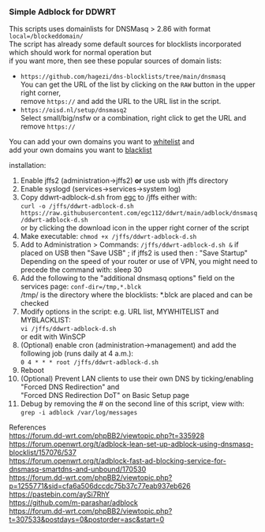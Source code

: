 ### Simple Adblock for DDWRT 

This scripts uses domainlists for DNSMasq > 2.86 with format `local=/blockeddomain/`  
The script has already some default sources for blocklists incorporated which should work for normal operation but  
if you want more, then see these popular sources of domain lists:  
- `https://github.com/hagezi/dns-blocklists/tree/main/dnsmasq`  
	You can get the URL of the list by clicking on the `RAW` button in the upper right corner,  
	remove `https://` and add the URL to the URL list in the script.  
- `https://oisd.nl/setup/dnsmasq2`  
 	Select small/big/nsfw or a combination, right click to get the URL and remove `https://`  

You can add your own domains you want to [whitelist](https://en.wikipedia.org/wiki/Whitelist) and  
add your own domains you want to [blacklist](https://en.wikipedia.org/wiki/Blacklisting)
  
installation:  
1. Enable jffs2 (administration->jffs2) **or** use usb with jffs directory
2. Enable syslogd (services->services->system log)
3. Copy ddwrt-adblock-d.sh from [egc](https://github.com/egc112/ddwrt/tree/main/adblock/dnsmasq) to /jffs either with:  
   `curl -o /jffs/ddwrt-adblock-d.sh https://raw.githubusercontent.com/egc112/ddwrt/main/adblock/dnsmasq/ddwrt-adblock-d.sh`  
   or by clicking the download icon in the upper right corner of the script  
4. Make executable: `chmod +x /jffs/ddwrt-adblock-d.sh`
5. Add to Administration  > Commands: 
     `/jffs/ddwrt-adblock-d.sh &` 
     if placed on USB then "Save USB" ; if jffs2 is used then : "Save Startup"
     Depending on the speed of your router or use of VPN, you might need to precede the command with: sleep 30
6. Add the following to the "additional dnsmasq options" field on the
    services page:
    `conf-dir=/tmp,*.blck`  
    /tmp/ is the directory where the blocklists: *.blck are placed and can be checked
7. Modify options in the script: e.g. URL list, MYWHITELIST and MYBLACKLIST:  
    `vi /jffs/ddwrt-adblock-d.sh`  
    or edit with WinSCP  
8. (Optional) enable cron (administration->management) and add the
    following job (runs daily at 4 a.m.):  
    `0 4 * * * root /jffs/ddwrt-adblock-d.sh`
9. Reboot
10. (Optional) Prevent LAN clients to use their own DNS by ticking/enabling "Forced DNS Redirection" and  
    "Forced DNS Redirection DoT" on Basic Setup page
11. Debug by removing the # on the second line of this script, view with: `grep -i adblock /var/log/messages`  
  
References  
https://forum.dd-wrt.com/phpBB2/viewtopic.php?t=335928  
https://forum.openwrt.org/t/adblock-lean-set-up-adblock-using-dnsmasq-blocklist/157076/537  
https://forum.openwrt.org/t/adblock-fast-ad-blocking-service-for-dnsmasq-smartdns-and-unbound/170530  
https://forum.dd-wrt.com/phpBB2/viewtopic.php?p=1255771&sid=cfa6a506dccdc75b37c77eab937eb626  
https://pastebin.com/aySi7RhY  
https://github.com/m-parashar/adblock  
https://forum.dd-wrt.com/phpBB2/viewtopic.php?t=307533&postdays=0&postorder=asc&start=0  
